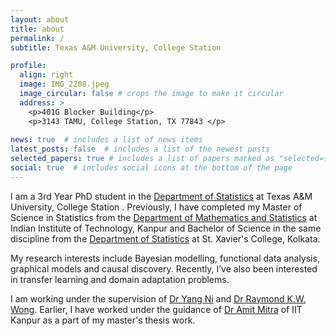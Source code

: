 ```yaml
---
layout: about
title: about
permalink: /
subtitle: Texas A&M University, College Station

profile:
  align: right
  image: IMG_2208.jpeg
  image_circular: false # crops the image to make it circular
  address: >
    <p>401G Blocker Building</p>
    <p>3143 TAMU, College Station, TX 77843 </p>
  
news: true  # includes a list of news items
latest_posts: false  # includes a list of the newest posts
selected_papers: true # includes a list of papers marked as "selected={true}"
social: true  # includes social icons at the bottom of the page
---
```


I am a 3rd Year PhD student in the [Department of Statistics](https://stat.tamu.edu) at Texas A&M University, College Station . Previously, I have completed my Master of Science in Statistics from the [Department of Mathematics and Statistics](http://www.iitk.ac.in/math/) at Indian Institute of Technology, Kanpur and Bachelor of Science in the same discipline from the [Department of Statistics](https://www.sxccal.edu/faculty-statistics/) at St. Xavier's College, Kolkata. 

My research interests include Bayesian modelling, functional data analysis, graphical models and causal discovery. Recently, I’ve also been interested in transfer learning and domain adaptation problems.  

I am working under the supervision of [Dr Yang Ni](https://web.stat.tamu.edu/~yni/) and [Dr Raymond K.W. Wong](https://raymondkww.github.io). Earlier, I have worked under the guidance of [Dr Amit Mitra](https://home.iitk.ac.in/~amitra/) of IIT Kanpur as a part of my master's thesis work.

